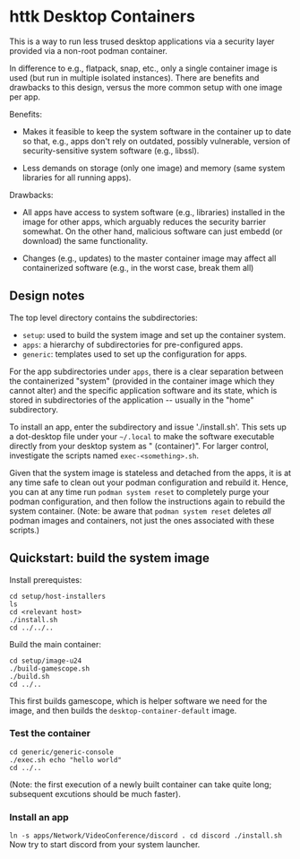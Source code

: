 # httk Desktop Containers

This is a way to run less trused desktop applications via a security layer provided via a non-root podman container.

In difference to e.g., flatpack, snap, etc., only a single container image is used (but run in multiple isolated instances).
There are benefits and drawbacks to this design, versus the more common setup with one image per app.

Benefits:

* Makes it feasible to keep the system software in the container up to date so that, e.g., apps don't rely on outdated, possibly vulnerable, version of security-sensitive system software (e.g., libssl).

* Less demands on storage (only one image) and memory (same system libraries for all running apps).

Drawbacks:

* All apps have access to system software (e.g., libraries) installed in the image for other apps, which arguably reduces the security barrier somewhat. On the other hand, malicious software can just embedd (or download) the same functionality.

* Changes (e.g., updates) to the master container image may affect all containerized software (e.g., in the worst case, break them all)

## Design notes

The top level directory contains the subdirectories:

* `setup`: used to build the system image and set up the container system.
* `apps`: a hierarchy of subdirectories for pre-configured apps.
* `generic`: templates used to set up the configuration for apps.

For the app subdirectories under `apps`, there is a clear separation between the containerized "system" (provided in the container image which they cannot alter) and the specific application software and its state, which is stored in subdirectories of the application -- usually in the "home" subdirectory.

To install an app, enter the subdirectory and issue './install.sh'. This sets up a dot-desktop file under your `~/.local` to make the software executable directly from your desktop system as "<software name> (container)". For larger control, investigate the scripts named `exec-<something>.sh`.

Given that the system image is stateless and detached from the apps, it is at any time safe to clean out your podman configuration and rebuild it.
Hence, you can at any time run `podman system reset` to completely purge your podman configuration, and then follow the instructions again to rebuild the system container. (Note: be aware that `podman system reset` deletes *all* podman images and containers, not just the ones associated with these scripts.)

## Quickstart: build the system image

Install prerequistes:
```
cd setup/host-installers
ls
cd <relevant host>
./install.sh
cd ../../..
```

Build the main container:
```
cd setup/image-u24
./build-gamescope.sh
./build.sh
cd ../..
```
This first builds gamescope, which is helper software we need for the image, and then builds the `desktop-container-default` image.

### Test the container
```
cd generic/generic-console
./exec.sh echo "hello world"
cd ../..
```
(Note: the first execution of a newly built container can take quite long; subsequent excutions should be much faster).

### Install an app
``
ln -s apps/Network/VideoConference/discord .
cd discord
./install.sh
``
Now try to start discord from your system launcher.
